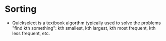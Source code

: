 # Sorting

- Quickselect is a textbook algorthm typically used to solve the problems "find kth something": kth smallest, kth largest, kth most frequent, kth less frequent, etc.
